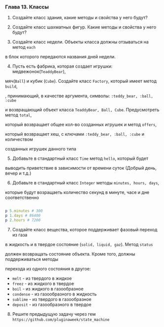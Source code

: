 ###  Глава 13. Классы

1. Создайте класс здания, какие методы и свойства у него будут?

2. Создайте класс шахматных фигур. Какие методы и свойства у него будут?

3. Создайте класс недели. Объекты класса должны отзываться на метод ```each```

в блок которого передаются названия дней недели.

4. Пусть есть фабрика, которая создает игрушки: медвежонок(```TeaddyBear```),

мяч(```Ball```) и кубик (```Cube```). Создайте класс ```Factory```, который имеет метод ```build```,

, принимающий, в качестве аргумента, символы: ```:teddy_bear, :ball, :cube```

и возвращающий объект класса ```TeaddyBear, Ball, Cube```. Предусмотреть метод  ```total```,

который возвращает общее кол-во созданных игрушек и метод ```offers```,

который возвращает хеш, с ключами ```:teddy_bear, :ball, :cube``` и количеством

созданных игрушек данного типа

5. Добавьте в стандартный  класс ```Time``` метод ```hello```, который будет

выводить приветствие в зависимости от времени суток (Добрый день, вечер и т.д.)

6. Добавьте в стандартный  класс ```Integer``` методы ```minutes, hours, days```,

которые будут возращаеть количество секунд в минуте, часе и дне соответственно

```ruby

p 5.minutes # 300
p 1.days # 86400
p 2.hours # 7200

```

7. Создайте класс вещества, которое поддерживает фазовый переход из газа

в жидкость и в твердое состояние (```solid, liquid, gaz```). Метод ```status```

должен возвращать состояние объекта. Кроме того, должны поддерживаться методы

перехода из одного состояния в другое:

+  ```melt``` - из твердого в жидкое
+  ```freez``` - из жидкого в твердое
+  ```boil``` - из жидкого в газообразное
+  ```condense``` - из газообразного в жидкость
+  ```sublime``` - из твердого в газообразное
+  ```deposit``` - из газообразного в твердое

8. Решите предыдущую задачу через гем ```https://github.com/pluginaweek/state_machine```
